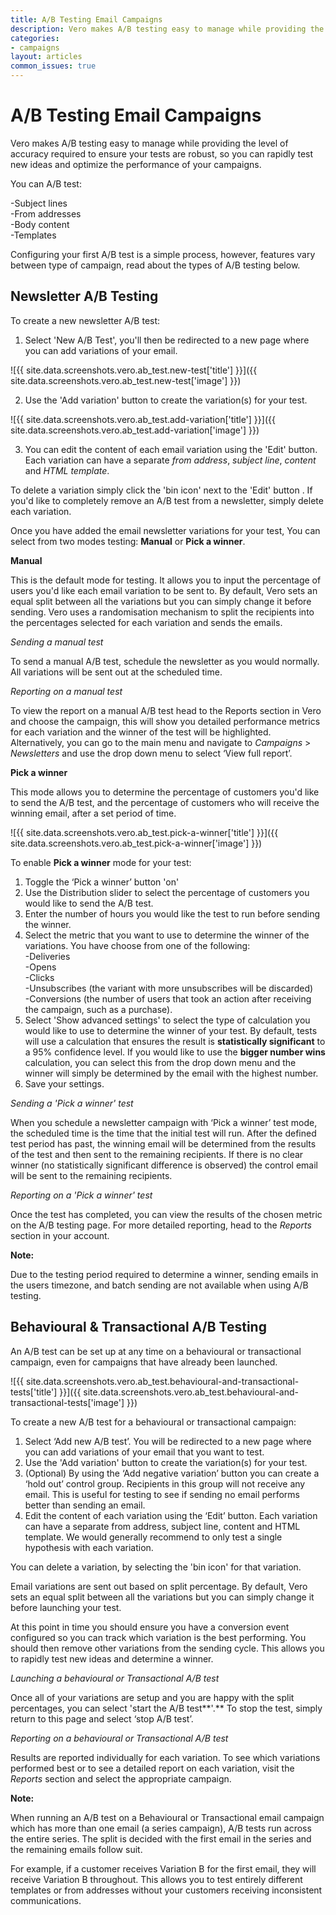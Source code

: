 ```yaml
---
title: A/B Testing Email Campaigns
description: Vero makes A/B testing easy to manage while providing the level of accuracy required to ensure your tests are robust, so you can confidently optimize the performance of your campaigns.
categories:
- campaigns
layout: articles
common_issues: true
---
```


# A/B Testing Email Campaigns
    
Vero makes A/B testing easy to manage while providing the level of accuracy required to ensure your tests are robust, so you can rapidly test new ideas and optimize the performance of your campaigns. 

You can A/B test:

-Subject lines<br>
-From addresses<br>
-Body content<br>
-Templates<br>

Configuring your first A/B test is a simple process, however, features vary between type of campaign, read about the types of A/B testing below.

## Newsletter A/B Testing

To create a new newsletter A/B test:

1. Select 'New A/B Test', you'll then be redirected to a new page where you can add variations of your email.

![{{ site.data.screenshots.vero.ab_test.new-test['title'] }}]({{ site.data.screenshots.vero.ab_test.new-test['image'] }})

2. Use the 'Add variation' button to create the variation(s) for your test.

![{{ site.data.screenshots.vero.ab_test.add-variation['title'] }}]({{ site.data.screenshots.vero.ab_test.add-variation['image'] }})

3. You can edit the content of each email variation using the 'Edit' button. Each variation can have a separate *from address*, *subject line*, *content* and *HTML template*.

To delete a variation simply click the 'bin icon' next to the 'Edit' button . If you'd like to completely remove an A/B test from a newsletter, simply delete each variation.

Once you have added the email newsletter variations for your test, You can select from two modes testing: **Manual** or **Pick a winner**.

**Manual**

This is the default mode for testing. It allows you to input the percentage of users you'd like each email variation to be sent to. By default, Vero sets an equal split between all the variations but you can simply change it before sending. Vero uses a randomisation mechanism to split the recipients into the percentages selected for each variation and sends the emails.

*Sending a manual test*

To send a manual A/B test, schedule the newsletter as you would normally. All variations will be sent out at the scheduled time. 

*Reporting on a manual test*

To view the report on a manual A/B test head to the Reports section in Vero and choose the campaign, this will show you detailed performance metrics for each variation and the winner of the test will be highlighted. Alternatively, you can go to the main menu and navigate to *Campaigns* > *Newsletters* and use the drop down menu to select ‘View full report’.

**Pick a winner**

This mode allows you to determine the percentage of customers you'd like to send the A/B test, and the percentage of customers who will receive the winning email, after a set period of time.

![{{ site.data.screenshots.vero.ab_test.pick-a-winner['title'] }}]({{ site.data.screenshots.vero.ab_test.pick-a-winner['image'] }})

To enable **Pick a winner** mode for your test:

1. Toggle the ‘Pick a winner’ button 'on'
2. Use the Distribution slider to select the percentage of customers you would like to send the A/B test.
3. Enter the number of hours you would like the test to run before sending the winner.
4. Select the metric that you want to use to determine the winner of the variations. You have choose from one of the following:<br>
  -Deliveries<br>
  -Opens<br>
  -Clicks<br>
  -Unsubscribes (the variant with more unsubscribes will be discarded)<br>
  -Conversions (the number of users that took an action after receiving the campaign, such as a purchase).<br>
5. Select 'Show advanced settings' to select the type of calculation you would like to use to determine the winner of your test. By default, tests will use a calculation that ensures the result is **statistically significant** to a 95% confidence level. If you would like to use the **bigger number wins** calculation, you can select this from the drop down menu and the winner will simply be determined by the email with the highest number.
6. Save your settings.

*Sending a 'Pick a winner' test*

When you schedule a newsletter campaign with ‘Pick a winner’ test mode, the scheduled time is the time that the initial test will run. After the defined test period has past, the winning email will be determined from the results of the test and then sent to the remaining recipients. If there is no clear winner (no statistically significant difference is observed) the control email will be sent to the remaining recipients.

*Reporting on a 'Pick a winner' test*

Once the test has completed, you can view the results of the chosen metric on the A/B testing page. For more detailed reporting, head to the *Reports* section in your account.

**Note:**

Due to the testing period required to determine a winner, sending emails in the users timezone, and batch sending are not available when using A/B testing.

## Behavioural & Transactional A/B Testing

An A/B test can be set up at any time on a behavioural or transactional campaign, even for campaigns that have already been launched.

![{{ site.data.screenshots.vero.ab_test.behavioural-and-transactional-tests['title'] }}]({{ site.data.screenshots.vero.ab_test.behavioural-and-transactional-tests['image'] }})

To create a new A/B test for a behavioural or transactional campaign:

1. Select ‘Add new A/B test’. You will be redirected to a new page where you can add variations of your email that you want to test.
2. Use the 'Add variation' button to create the variation(s) for your test.
3. (Optional) By using the ‘Add negative variation’ button you can create a ‘hold out’ control group. Recipients in this group will not receive any email. This is useful for testing to see if sending no email performs better than sending an email.
4. Edit the content of each variation using the ‘Edit’ button. Each variation can have a separate from address, subject line, content and HTML template. We would generally recommend to only test a single hypothesis with each variation.

You can delete a variation, by selecting the 'bin icon' for that variation.

Email variations are sent out based on split percentage. By default, Vero sets an equal split between all the variations but you can simply change it before launching your test.

At this point in time you should ensure you have a conversion event configured so you can track which variation is the best performing. You should then remove other variations from the sending cycle. This allows you to rapidly test new ideas and determine a winner.

*Launching a behavioural or Transactional A/B test* 

Once all of your variations are setup and you are happy with the split percentages, you can select 'start the A/B test**'.** To stop the test, simply return to this page and select ‘stop A/B test’.

*Reporting on a behavioural or Transactional A/B test*

Results are reported individually for each variation. To see which variations performed best or to see a detailed report on each variation, visit the *Reports* section and select the appropriate campaign.

**Note:**

When running an A/B test on a Behavioural or Transactional email campaign which has more than one email (a series campaign), A/B tests run across the entire series. The split is decided with the first email in the series and the remaining emails follow suit. 

For example, if a customer receives Variation B for the first email, they will receive Variation B throughout. This allows you to test entirely different templates or from addresses without your customers receiving inconsistent communications.

